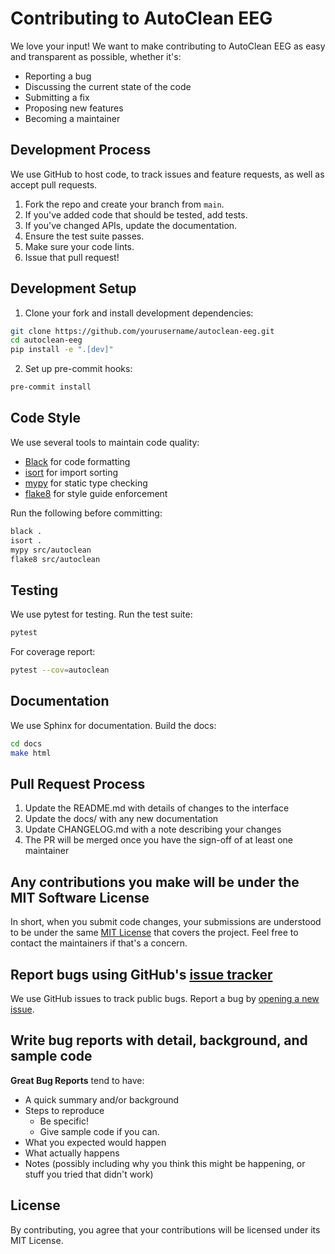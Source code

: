 # Contributing to AutoClean EEG

We love your input! We want to make contributing to AutoClean EEG as easy and transparent as possible, whether it's:

- Reporting a bug
- Discussing the current state of the code
- Submitting a fix
- Proposing new features
- Becoming a maintainer

## Development Process

We use GitHub to host code, to track issues and feature requests, as well as accept pull requests.

1. Fork the repo and create your branch from `main`.
2. If you've added code that should be tested, add tests.
3. If you've changed APIs, update the documentation.
4. Ensure the test suite passes.
5. Make sure your code lints.
6. Issue that pull request!

## Development Setup

1. Clone your fork and install development dependencies:
```bash
git clone https://github.com/yourusername/autoclean-eeg.git
cd autoclean-eeg
pip install -e ".[dev]"
```

2. Set up pre-commit hooks:
```bash
pre-commit install
```

## Code Style

We use several tools to maintain code quality:

- [Black](https://black.readthedocs.io/) for code formatting
- [isort](https://pycqa.github.io/isort/) for import sorting
- [mypy](http://mypy-lang.org/) for static type checking
- [flake8](https://flake8.pycqa.org/) for style guide enforcement

Run the following before committing:
```bash
black .
isort .
mypy src/autoclean
flake8 src/autoclean
```

## Testing

We use pytest for testing. Run the test suite:
```bash
pytest
```

For coverage report:
```bash
pytest --cov=autoclean
```

## Documentation

We use Sphinx for documentation. Build the docs:
```bash
cd docs
make html
```

## Pull Request Process

1. Update the README.md with details of changes to the interface
2. Update the docs/ with any new documentation
3. Update CHANGELOG.md with a note describing your changes
4. The PR will be merged once you have the sign-off of at least one maintainer

## Any contributions you make will be under the MIT Software License

In short, when you submit code changes, your submissions are understood to be under the same [MIT License](LICENSE) that covers the project. Feel free to contact the maintainers if that's a concern.

## Report bugs using GitHub's [issue tracker](https://github.com/yourusername/autoclean-eeg/issues)

We use GitHub issues to track public bugs. Report a bug by [opening a new issue](https://github.com/yourusername/autoclean-eeg/issues/new).

## Write bug reports with detail, background, and sample code

**Great Bug Reports** tend to have:

- A quick summary and/or background
- Steps to reproduce
  - Be specific!
  - Give sample code if you can.
- What you expected would happen
- What actually happens
- Notes (possibly including why you think this might be happening, or stuff you tried that didn't work)

## License

By contributing, you agree that your contributions will be licensed under its MIT License. 